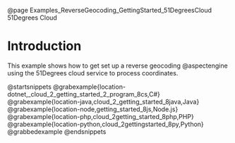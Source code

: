@page Examples_ReverseGeocoding_GettingStarted_51DegreesCloud 51Degrees Cloud

# Introduction

This example shows how to get set up a reverse geocoding @aspectengine using the
51Degrees cloud service to process coordinates.

@startsnippets
@grabexample{location-dotnet,_cloud_2_getting_started_2_program_8cs,C#}
@grabexample{location-java,cloud_2_getting_started_8java,Java}
@grabexample{location-node,getting_started_8js,Node.js}
@grabexample{location-php,cloud_2getting_started_8php,PHP}
@grabexample{location-python,cloud_2gettingstarted_8py,Python}
@grabbedexample
@endsnippets
